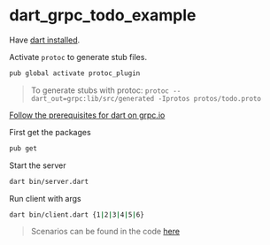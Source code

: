 # dart_grpc_todo_example

Have [dart installed](https://dart.dev/get-dart).

Activate `protoc` to generate stub files.

```sh
pub global activate protoc_plugin
```

> To generate stubs with protoc: `protoc --dart_out=grpc:lib/src/generated -Iprotos protos/todo.proto`

[Follow the prerequisites for dart on grpc.io](https://grpc.io/docs/languages/dart/quickstart/#prerequisites)

First get the packages

```sh
pub get
```

Start the server

```sh
dart bin/server.dart
```

Run client with args

```sh
dart bin/client.dart {1|2|3|4|5|6}
```

> Scenarios can be found in the code [here](https://github.com/martinloesethjensen/dart_grpc_todo_example/blob/062aaa5edc5525d35dfdb49b099438c1cf348ba7/lib/src/client.dart#L35)
